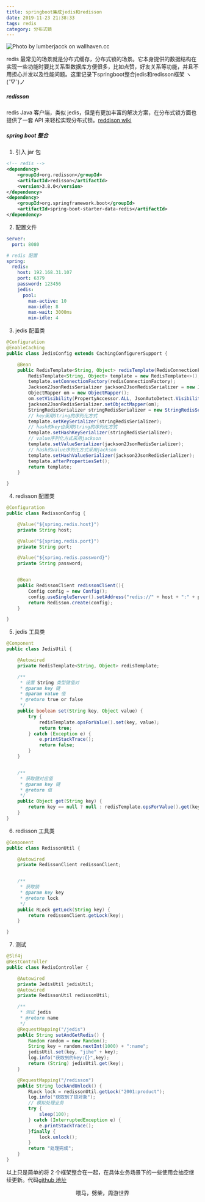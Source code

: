 ```yaml
---
title: springboot集成jedis和redisson
date: 2019-11-23 21:38:33
tags: redis
category: 分布式锁
---
```


![Photo by lumberjacck on wallhaven.cc](/redisLock.png)

redis 最常见的场景就是分布式缓存，分布式锁的场景。它本身提供的数据结构在实现一些功能时要比关系型数据库方便很多，比如点赞，好友关系等功能，并且不用担心并发以及性能问题。这里记录下springboot整合jedis和redisson框架 ヽ(ˋ▽ˊ)ノ

<!--more-->


##### redisson

redis Java 客户端，类似 jedis，但是有更加丰富的解决方案，在分布式锁方面也提供了一套 API 来轻松实现分布式锁。[reddison wiki](https://github.com/redisson/redisson/wiki/)

##### spring boot 整合

1. 引入 jar 包
```xml
<!-- redis -->
<dependency>
    <groupId>org.redisson</groupId>
    <artifactId>redisson</artifactId>
    <version>3.8.0</version>
</dependency>
<dependency>
    <groupId>org.springframework.boot</groupId>
    <artifactId>spring-boot-starter-data-redis</artifactId>
</dependency>
```

2. 配置文件

```yml
server:
  port: 8080

# redis 配置
spring:
  redis:
    host: 192.168.31.107
    port: 6379
    password: 123456
    jedis:
      pool:
        max-active: 10
        max-idle: 8
        max-wait: 3000ms
        min-idle: 4
```

3. jedis 配置类

```java
@Configuration
@EnableCaching
public class JedisConfig extends CachingConfigurerSupport {

    @Bean
    public RedisTemplate<String, Object> redisTemplate(RedisConnectionFactory redisConnectionFactory) {
        RedisTemplate<String, Object> template = new RedisTemplate<>();
        template.setConnectionFactory(redisConnectionFactory);
        Jackson2JsonRedisSerializer jackson2JsonRedisSerializer = new Jackson2JsonRedisSerializer<>(Object.class);
        ObjectMapper om = new ObjectMapper();
        om.setVisibility(PropertyAccessor.ALL, JsonAutoDetect.Visibility.ANY);
        jackson2JsonRedisSerializer.setObjectMapper(om);
        StringRedisSerializer stringRedisSerializer = new StringRedisSerializer();
        // key采用String的序列化方式
        template.setKeySerializer(stringRedisSerializer);
        // hash的key也采用String的序列化方式
        template.setHashKeySerializer(stringRedisSerializer);
        // value序列化方式采用jackson
        template.setValueSerializer(jackson2JsonRedisSerializer);
        // hash的value序列化方式采用jackson
        template.setHashValueSerializer(jackson2JsonRedisSerializer);
        template.afterPropertiesSet();
        return template;
    }

}
```

4. redisson 配置类

```java
@Configuration
public class RedissonConfig {

    @Value("${spring.redis.host}")
    private String host;

    @Value("${spring.redis.port}")
    private String port;

    @Value("${spring.redis.password}")
    private String password;


    @Bean
    public RedissonClient redissonClient(){
        Config config = new Config();
        config.useSingleServer().setAddress("redis://" + host + ":" + port).setPassword(password);
        return Redisson.create(config);
    }

}
```

5. jedis 工具类

```java
@Component
public class JedisUtil {

    @Autowired
    private RedisTemplate<String, Object> redisTemplate;

    /**
     * 设置 String 类型键值对
     * @param key 键
     * @param value 值
     * @return true or false
     */
    public boolean set(String key, Object value) {
        try {
            redisTemplate.opsForValue().set(key, value);
            return true;
        } catch (Exception e) {
            e.printStackTrace();
            return false;
        }
    }


    /**
     * 获取键对应值
     * @param key 键
     * @return 值
     */
    public Object get(String key) {
        return key == null ? null : redisTemplate.opsForValue().get(key);
    }
}
```

6. redisson 工具类

```java
@Component
public class RedissonUtil {

    @Autowired
    private RedissonClient redissonClient;


    /**
     * 获取锁
     * @param key key
     * @return lock
     */
    public RLock getLock(String key) {
        return redissonClient.getLock(key);
    }

}
```

7. 测试
```java
@Slf4j
@RestController
public class RedisController {

    @Autowired
    private JedisUtil jedisUtil;
    @Autowired
    private RedissonUtil redissonUtil;

    /**
     * 测试 jedis
     * @return name
     */
    @RequestMapping("/jedis")
    public String setAndGetRedis() {
        Random random = new Random();
        String key = random.nextInt(1000) + ":name";
        jedisUtil.set(key, "jihe" + key);
        log.info("获取到的key:{}",key);
        return (String) jedisUtil.get(key);
    }

    @RequestMapping("/redisson")
    public String lockAndUnlock() {
        RLock lock = redissonUtil.getLock("2001:product");
        log.info("获取到了锁对象");
        // 模拟处理业务
        try {
            sleep(100);
        } catch (InterruptedException e) {
            e.printStackTrace();
        }finally {
            lock.unlock();
        }
        return "处理完成";
    }
}
```


以上只是简单的将 2 个框架整合在一起，在具体业务场景下的一些使用会抽空继续更新。代码[github 地址](https://github.com/oliverschen/springBoot/tree/master/springboot-redisson-jedis)

<center>喂马，劈柴，周游世界</center>